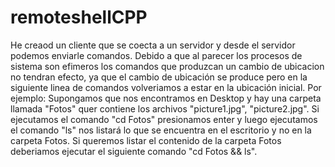 # remoteshellCPP
He creaod un cliente que se coecta a un servidor y desde el servidor podemos enviarle comandos. Debido a que al parecer los procesos de sistema son efimeros los comandos que produzcan un cambio de ubicacion no tendran efecto, ya que el cambio de ubicación se produce pero en la siguiente linea de comandos volveriamos a estar en la ubicación inicial. Por ejemplo: 
Supongamos que nos encontramos en Desktop y hay una carpeta llamada "Fotos" quer contiene los archivos "picture1.jpg", "picture2.jpg". Si ejecutamos el comando "cd Fotos" presionamos enter y luego ejecutamos el comando "ls" nos listará lo que se encuentra en el escritorio y no en la carpeta Fotos. Si queremos listar el contenido de la carpeta Fotos deberiamos ejecutar el siguiente comando "cd Fotos && ls".
